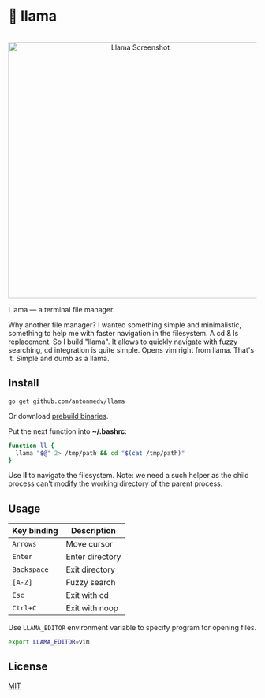 # 🦙 llama

<p align="center">
  <br>
  <img src="https://medv.io/assets/llama/llama.gif" width="520" alt="Llama Screenshot">
  <br>
</p>

Llama — a terminal file manager.

Why another file manager? I wanted something simple and minimalistic, 
something to help me with faster navigation in the filesystem. A cd & 
ls replacement. So I build "llama". It allows to quickly navigate 
with fuzzy searching, cd integration is quite simple. Opens vim right
from llama. That's it. Simple and dumb as a llama.

## Install

```
go get github.com/antonmedv/llama
```

Or download [prebuild binaries](https://github.com/antonmedv/llama/releases).

Put the next function into **~/.bashrc**:

```bash
function ll {
  llama "$@" 2> /tmp/path && cd "$(cat /tmp/path)"
}
```

Use **ll** to navigate the filesystem. Note: we need a such helper as the child
process can't modify the working directory of the parent process.

## Usage

| Key binding | Description     |
|-------------|-----------------|
| `Arrows`    | Move cursor     |
| `Enter`     | Enter directory |
| `Backspace` | Exit directory  |
| `[A-Z]`     | Fuzzy search    |
| `Esc`       | Exit with cd    |
| `Ctrl+C`    | Exit with noop  |

Use `LLAMA_EDITOR` environment variable to specify program for opening files.

```bash
export LLAMA_EDITOR=vim
```

## License

[MIT](LICENSE)
